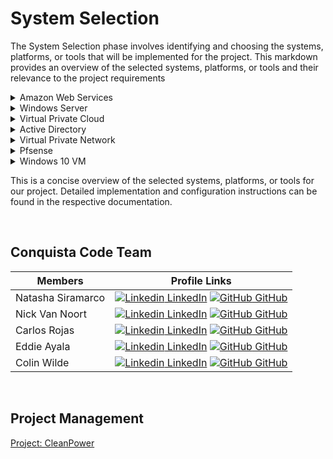 

# System Selection 

The System Selection phase involves identifying and choosing the systems, platforms, or tools that will be implemented for the project. This markdown provides an overview of the selected systems, platforms, or tools and their relevance to the project requirements

<details>

<summary>Amazon Web Services</summary>

#### AWS

We will utilize AWS for scalable and reliable cloud infrastructure to host the client's applications and data, reducing costs and improving flexibility.
</details>

<details>

<summary>Windows Server</summary>

#### Windows Server:

Windows Server will serve as the operating system for hosting server applications and services, providing centralized management of user accounts, file sharing, and printer management.
</details>

<details>

<summary>Virtual Private Cloud</summary>

#### VPC

The client will create a secure and isolated virtual private network within the AWS cloud, ensuring the protection and customization of their network resources.
</details>

<details>

<summary>Active Directory</summary>

#### Group Policy:

Active Directory will simplify user management and authentication, while Group Policy allows for centralized security policy enforcement and configuration.
</details>

<details>

<summary>Virtual Private Network</summary>

#### VPN

We will implement a VPN solution for secure remote access to the client's network, enabling employees to connect securely from outside the office.
</details>

<details>

<summary>Pfsense</summary>

#### Captive Portal

Pfsense will be used as a firewall and routing platform, implementing a Captive Portal for user authentication and control over network access.
</details>

<details>

<summary>Windows 10 VM</summary>

#### Windows 10 VM

Each employee of the acquired company will have a Windows 10 VM, providing them with access to the required files and programs within a standardized computing environment.
</details>

This is a concise overview of the selected systems, platforms, or tools for our project. Detailed implementation and configuration instructions can be found in the respective documentation.

<br>

## Conquista Code Team 

| Members | Profile Links |
| --- | --- |
| Natasha Siramarco | [![Linkedin](https://i.stack.imgur.com/gVE0j.png) LinkedIn](https://www.linkedin.com/in/natasha-siramarco/) [![GitHub](https://i.stack.imgur.com/tskMh.png) GitHub](https://github.com/nsiramarco) |
| Nick Van Noort | [![Linkedin](https://i.stack.imgur.com/gVE0j.png) LinkedIn](https://www.linkedin.com/in/nicholas-van-noort/) [![GitHub](https://i.stack.imgur.com/tskMh.png) GitHub](https://github.com/nvannoort) |
| Carlos Rojas | [![Linkedin](https://i.stack.imgur.com/gVE0j.png) LinkedIn](https://www.linkedin.com/in/carlos-rojass/) [![GitHub](https://i.stack.imgur.com/tskMh.png) GitHub](https://github.com/carlosjorr) |
| Eddie Ayala |  [![Linkedin](https://i.stack.imgur.com/gVE0j.png) LinkedIn](https://www.linkedin.com/in/eddie-ayala3/) [![GitHub](https://i.stack.imgur.com/tskMh.png) GitHub](https://github.com/Edmandoo1) |
| Colin Wilde |  [![Linkedin](https://i.stack.imgur.com/gVE0j.png) LinkedIn](https://www.linkedin.com/in/colin-wilde-748718209/) [![GitHub](https://i.stack.imgur.com/tskMh.png) GitHub](https://github.com/wildedcolin) |
 
<br>

## Project Management

[Project: CleanPower](https://github.com/orgs/Conquista-Code/projects/1)

